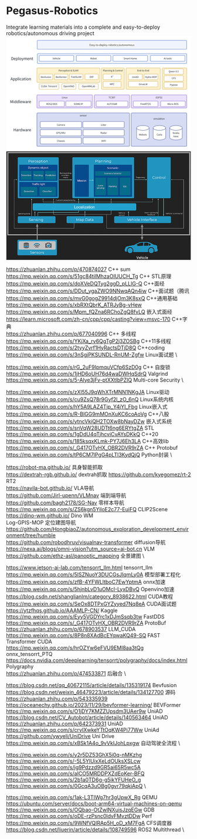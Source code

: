 # Pegasus-Robotics
Integrate learning materials into a complete and easy-to-deploy robotics/autonomous driving project
![alt text](tools/whiteboard_exported_image.png)
![alt text](tools/framework.PNG)

https://zhuanlan.zhihu.com/p/470874027  C++ sum \
https://mp.weixin.qq.com/s/51gc84tilMhzaOIUUCH_Tg  C++ STL原理 \
https://mp.weixin.qq.com/s/doXVeDQTyg2ggD_pLLlG-Q  C++面经 \
https://mp.weixin.qq.com/s/DDut_ygaZWO9NNwqAQn4iw  C++面试题（腾讯 \
https://mp.weixin.qq.com/s/mvG0gogZ9914djOm3K8sxQ  C++通用基础 \
https://mp.weixin.qq.com/s/xbRXtQbrK_ATRJyBg-vHew  \
https://mp.weixin.qq.com/s/Mpm_fQZna6RChoZgQ8fvLQ  嵌入式面经 \
https://learn.microsoft.com/zh-cn/cpp/cpp/casting?view=msvc-170  C++字典 \
https://zhuanlan.zhihu.com/p/677040996  C++ 多线程  \
https://mp.weixin.qq.com/s/YKjXa_rv6QgTgP2j3ZOSBg  C++11多线程 \
https://mp.weixin.qq.com/s/2tyyZvrf1HyRactsDTjD8Q  C++coding \
https://mp.weixin.qq.com/s/3nSgjPKSUNDL-RnUM-Zgfw  Linux面试题 \

https://mp.weixin.qq.com/s/rG_2uF9IpmquVCfp6SzD0g C++ 自旋锁 \
https://mp.weixin.qq.com/s/1jHD6oUH76d4waDWHqSdrQ  Valgrind \
https://mp.weixin.qq.com/s/5-Alye3jFv-ptXXtlbPZlQ Multi-core Security \

https://mp.weixin.qq.com/s/zXl55J9qWhXTrMNN1NKgJA Linux驱动 \
https://mp.weixin.qq.com/s/cu9ZsQ78r9Gyf2l_zO_6nQ Linux系统内核 \
https://mp.weixin.qq.com/s/hY5A9LAZ4Tjp_Y4jYI_Fbg Linux嵌入式 \
https://mp.weixin.qq.com/s/R-BlGG9mMOnXuKC6coAoVg C++八股 \
https://mp.weixin.qq.com/s/ytncVkiQH2TOXw8bNayDZw 嵌入式系统 \
https://mp.weixin.qq.com/s/snVqW28UDTt6ng6ERYtgZA STL \
https://mp.weixin.qq.com/s/1gDdU4qTjhcviCvAYsDKkQ C++20 \
https://mp.weixin.qq.com/s/185ksqxKLmk-PY7J6Eh3LA C++高效lib \
https://mp.weixin.qq.com/s/_G417OTvHX_OBR2DVR9rZA C++ Protobuf \
https://mp.weixin.qq.com/s/tP6CM7lPgG4pLTl3KydQjQ Python封装 \

https://robot-ma.github.io/   具身智能抓取 \
https://dextrah-rgb.github.io/  dextrah抓取
https://github.com/kyegomez/rt-2   RT2 \
https://navila-bot.github.io/  VLA导航 \
https://github.com/Jirl-upenn/VLMnav  端到端导航 \
https://github.com/bagh2178/SG-Nav  零样本导航 \
https://mp.weixin.qq.com/s/ZS6kgn5YiloE2c77-EuiFQ CLIP2Scene \
https://dino-wm.github.io/  Dino WM \
Log-GPIS-MOP     定位建图导航 \
https://github.com/HongbiaoZ/autonomous_exploration_development_environment/tree/humble \
https://github.com/robodhruv/visualnav-transformer  diffusion导航 \
https://nexa.ai/blogs/omni-vision?utm_source=ai-bot.cn  VLM \
https://github.com/ethz-asl/panoptic_mapping  全景建图 \

https://www.jetson-ai-lab.com/tensorrt_llm.html   tensorrt_llm \
https://mp.weixin.qq.com/s/5lSZNuoY3DUCGsJIqmLy0A  模型部署工程化 \
https://mp.weixin.qq.com/s/zfB-4YFWLltboC7EwYptmA  onnx加速 \
https://mp.weixin.qq.com/s/5hjnbLvD1uOMcI-LyxDBvQ Openvino加速 \
https://blog.csdn.net/shanglianlm/category_8938622.html CUDA教程 \
https://mp.weixin.qq.com/s/SeOx8DTPxGYZyyed7Nq8eA  CUDA面试题 \
https://ytzfhqs.github.io/AAAMLP-CN/ Kaggle \
https://mp.weixin.qq.com/s/Eyy5VGDYrc1xDJmSsqb3tw FastDDS \
https://mp.weixin.qq.com/s/_G417OTvHX_OBR2DVR9rZA ProtoBuf \
https://zhuanlan.zhihu.com/p/678903537  LLM_CUDA \
https://mp.weixin.qq.com/s/8P8n8XAdBcEYqwaKQ49-SQ FAST Transformer CUDA \
https://mp.weixin.qq.com/s/hrOZYw6eFVU9EMl8aa3tQg onnx_tensorrt_PTQ \
https://docs.nvidia.com/deeplearning/tensorrt/polygraphy/docs/index.html Polygraphy \
https://zhuanlan.zhihu.com/p/474533871 后融合 \

https://blog.csdn.net/qq_40672115/article/details/135319174  Bevfusion \
https://blog.csdn.net/weixin_46479223/article/details/134127700 源码 \
https://zhuanlan.zhihu.com/p/543335939  \
https://oceanechy.github.io/2023/11/29/bevformer-learning/ BEVFormer \
https://mp.weixin.qq.com/s/O1jDY7KMZZUpsdm3UAer9w UniAD \
https://blog.csdn.net/CV_Autobot/article/details/140563464 UniAD \
https://zhuanlan.zhihu.com/p/642373931 UniAD \
https://mp.weixin.qq.com/s/crvIXwkeYTtOqKW4Pi77Ww  UniAd \
https://github.com/ywyeli/UniDrive  Uni Drive \
https://mp.weixin.qq.com/s/xBSk1A4o_9vVkIJohLpxgw 自动驾驶全流程 \

https://mp.weixin.qq.com/s/y2r5DZ53GhX5i0q-nMKzhg \
https://mp.weixin.qq.com/s/-5L5YlUixXeLdOUksXSLcw \
https://mp.weixin.qq.com/s/jg9Pdzzd9GR5ai65R5wc5A \
https://mp.weixin.qq.com/s/aICO5MRDDPXZdEoKer-BFQ \
https://mp.weixin.qq.com/s/2b1a0TD6g-g5ikYFUHeO_g \
https://mp.weixin.qq.com/s/0GcqA3uOBg0gvr79qkiApQ \

https://mp.weixin.qq.com/s/1ak-L3TIWg7hr3gUpwX_Rg QEMU  \
https://ubuntu.com/server/docs/boot-arm64-virtual-machines-on-qemu \
https://mp.weixin.qq.com/s/OQbao-OtZwlNXuisJzqEGw GDB  \
https://mp.weixin.qq.com/s/oDE-rzPsnc0ldvFMvztDDw Perf  \
https://mp.weixin.qq.com/s/9WNfVQIRAp5H_oD_xM7FgA CFS调度器 \
https://blog.csdn.net/liuerin/article/details/108749596 ROS2 Multithread \
